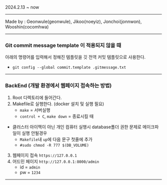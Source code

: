 2024.2.13 ~ now

---

Made by : Geonwule(geonwule), Jikoo(noeyiz), Jonchoi(jonnwon), Wooshin(cocomhwa)

---


### Git commit message template 이 적용되지 않을 때
아래의 명령어를 입력해서 정해진 템플릿을 깃 전역 커밋 템플릿으로 사용한다.
 - `git config --global commit.template .gitmessage.txt`

---

### BackEnd (개발 환경에서 웹페이지 접속하는 방법)
1. Root 디렉토리에 들어간다.
2. Makefile로 실행한다. (docker 설치 및 실행 필요)
    - `make` = 서버실행
    - `control + C`, `make down` = 종료시킬 때
* 클러스터 아이맥이 아닌 개인 컴퓨터 실행시 database폴더 권한 문제로 메이크파일이 실행 안될경우
    - `Makefile`내 `up`에 다음 문구 첫줄에 추가
    - `#sudo chmod -R 777 $(DB_VOLUME)`
3. 웹페이지 접속 `https://127.0.0.1`
4. 어드민 페이지 `http://127.0.0.1:8000/admin`
    - id = `admin`
    - pw = `1234`

 ---
